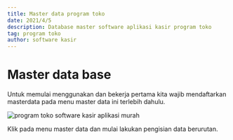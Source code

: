 ```yaml
---
title: Master data program toko
date: 2021/4/5
description: Database master software aplikasi kasir program toko
tag: program toko
author: software kasir
---
```


# Master data base

Untuk memulai menggunakan dan bekerja pertama kita wajib mendaftarkan masterdata pada menu master data ini terlebih dahulu.

![program toko software kasir aplikasi murah](https://1.bp.blogspot.com/-ORLWfJCsmxE/YJ-k0-IET0I/AAAAAAAAN98/fiEvN9GzT3EEq4lHowBZ18S2sE8843E6gCLcBGAsYHQ/s1366/program%2Btoko%2Bsoftware%2Bkasir%2Bmurah%2B2.png)

Klik pada menu master data dan mulai lakukan pengisian data berurutan.
